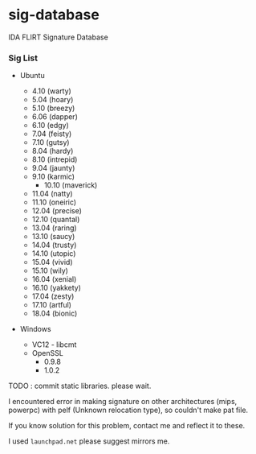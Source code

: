 # sig-database
IDA FLIRT Signature Database

### Sig List

* Ubuntu
  * 4.10 (warty)
  * 5.04 (hoary)
  * 5.10 (breezy)
  * 6.06 (dapper)
  * 6.10 (edgy)
  * 7.04 (feisty)
  * 7.10 (gutsy)
  * 8.04 (hardy)
  * 8.10 (intrepid)
  * 9.04 (jaunty)
  * 9.10 (karmic)
 	* 10.10 (maverick)
  * 11.04 (natty)
  * 11.10 (oneiric)
  * 12.04 (precise)
  * 12.10 (quantal)
  * 13.04 (raring)
  * 13.10 (saucy)
  * 14.04 (trusty)
  * 14.10 (utopic)
  * 15.04 (vivid)
  * 15.10 (wily)
  * 16.04 (xenial)
  * 16.10 (yakkety)
  * 17.04 (zesty)
  * 17.10 (artful)
  * 18.04 (bionic)

* Windows
    * VC12 - libcmt
    * OpenSSL
      * 0.9.8
      * 1.0.2

TODO : commit static libraries. please wait.

I encountered error in making signature on other architectures (mips, powerpc) with pelf (Unknown relocation type), so couldn't make pat file.

If you know solution for this problem, contact me and reflect it to these.

I used `launchpad.net`
please suggest mirrors me.

